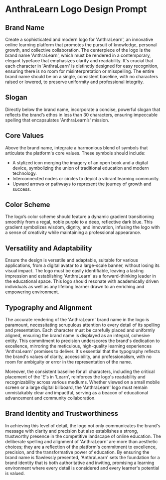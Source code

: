 # AnthraLearn Logo Design Prompt

## Brand Name

Create a sophisticated and modern logo for 'AnthraLearn', an innovative online learning platform that promotes the pursuit of knowledge, personal growth, and collective collaboration. The centerpiece of the logo is the brand name 'AnthraLearn', which must be rendered in a contemporary, elegant typeface that emphasizes clarity and readability. It's crucial that each character in 'AnthraLearn' is distinctly designed for easy recognition, ensuring there is no room for misinterpretation or misspelling. The entire brand name should be on a single, consistent baseline, with no characters raised or lowered, to preserve uniformity and professional integrity.

## Slogan

Directly below the brand name, incorporate a concise, powerful slogan that reflects the brand’s ethos in less than 30 characters, ensuring impeccable spelling that encapsulates 'AnthraLearn’s' mission.

## Core Values

Above the brand name, integrate a harmonious blend of symbols that articulate the platform's core values. These symbols should include:

- A stylized icon merging the imagery of an open book and a digital device, symbolizing the union of traditional education and modern technology.
- Interconnected nodes or circles to depict a vibrant learning community.
- Upward arrows or pathways to represent the journey of growth and success.

## Color Scheme

The logo’s color scheme should feature a dynamic gradient transitioning smoothly from a regal, noble purple to a deep, reflective dark blue. This gradient symbolizes wisdom, dignity, and innovation, infusing the logo with a sense of creativity while maintaining a professional appearance.

## Versatility and Adaptability

Ensure the design is versatile and adaptable, suitable for various applications, from a digital avatar to a large-scale banner, without losing its visual impact. The logo must be easily identifiable, leaving a lasting impression and establishing 'AnthraLearn' as a forward-thinking leader in the educational space. This logo should resonate with academically driven individuals as well as any lifelong learner drawn to an enriching and empowering environment.

## Typography and Alignment

The accurate rendering of the 'AnthraLearn' brand name in the logo is paramount, necessitating scrupulous attention to every detail of its spelling and presentation. Each character must be carefully placed and uniformly aligned, ensuring the brand name is displayed as an integral, cohesive entity. This commitment to precision underscores the brand's dedication to excellence, mirroring the meticulous, high-quality learning experiences 'AnthraLearn' promises to deliver. It's essential that the typography reflects the brand's values of clarity, accessibility, and professionalism, with no room for ambiguity or error in the representation of the name.

Moreover, the consistent baseline for all characters, including the critical placement of the 'E's in 'Learn', reinforces the logo's readability and recognizability across various mediums. Whether viewed on a small mobile screen or a large digital billboard, the 'AnthraLearn' logo must remain unmistakably clear and impactful, serving as a beacon of educational advancement and community collaboration.

## Brand Identity and Trustworthiness

In achieving this level of detail, the logo not only communicates the brand's message with clarity and precision but also establishes a strong, trustworthy presence in the competitive landscape of online education. The deliberate spelling and alignment of 'AnthraLearn' are more than aesthetic choices; they are a reflection of the platform's commitment to excellence, precision, and the transformative power of education. By ensuring the brand name is flawlessly presented, 'AnthraLearn' sets the foundation for a brand identity that is both authoritative and inviting, promising a learning environment where every detail is considered and every learner's potential is valued.
